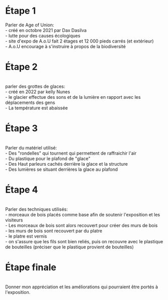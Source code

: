 <h1>Étape 1</h1>
Parler de Age of Union: <br>
- créé en octobre 2021 par Dax Dasilva<br>
- lutte pour des causes écologiques<br>
- site d'expo de A.o.U fait 2 étages et 12 000 pieds carrés (et extérieur)<br>
- A.o.U encourage à s'instruire à propos de la biodiversité<br>

<h1>Étape 2</h1><br>
parler des grottes de glaces:<br>
- créé en 2022 par kelly Nunes<br>
- le glacier effectue des sons et de la lumière en rapport avec les déplacements des gens<br>
- La température est abaissée<br>

<h1>Étape 3</h1><br>
Parler du matériel utilisé: <br>
- Des "rondelles" qui tournent qui permettent de raffraichir l'air<br>
- Du plastique pour le plafond de "glace"<br>
- Des Haut parleurs cachés derrière la glace et la structure<br>
- Des lumières se situant derrières la glace au plafond<br>

<h1>Étape 4</h1><br>
Parler des techniques utilisés: <br>
- morceaux de bois placés comme base afin de soutenir l'exposition et les visiteurs<br>
- Les morceaux de bois sont alors recouvert pour créer des murs de bois<br>
- les murs de bois sont recouvert par du platre<br>
- le platre est vernis<br>
- on s'assure que les fils sont bien reliés, puis on recouvre avec le plastique de bouteilles (préciser que le plastique provient de bouteilles)<br>

<h1>Étape finale</h1><br>
Donner mon appréciation et les améliorations qui pourraient être portés à l'exposition.<br>
